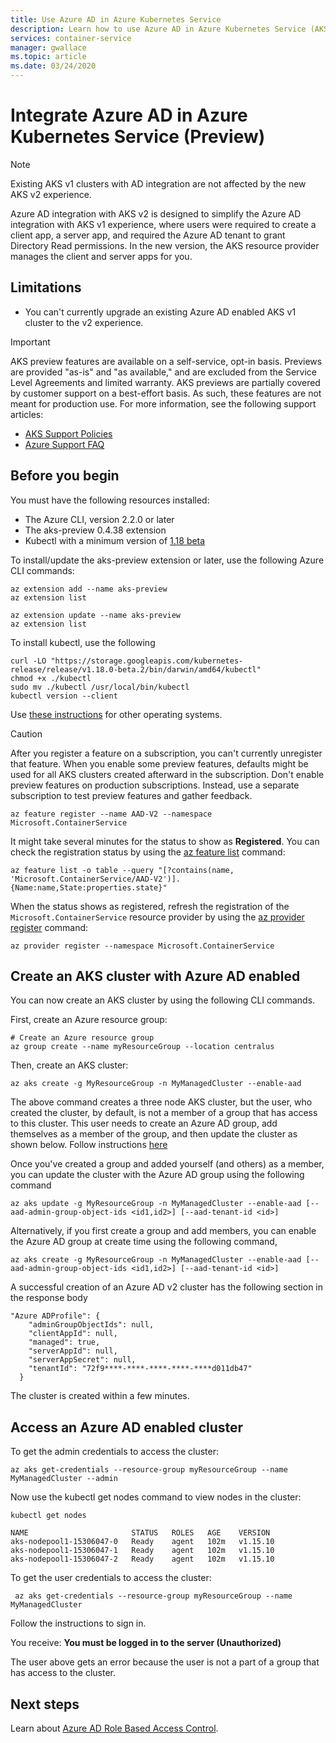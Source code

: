 ```yaml
---
title: Use Azure AD in Azure Kubernetes Service
description: Learn how to use Azure AD in Azure Kubernetes Service (AKS) 
services: container-service
manager: gwallace
ms.topic: article
ms.date: 03/24/2020
---
```


# Integrate Azure AD in Azure Kubernetes Service (Preview)

> [!Note]
> Existing AKS v1 clusters with AD integration are not affected by the new AKS v2 experience.

Azure AD integration with AKS v2 is designed to simplify the Azure AD integration with AKS v1 experience, where users were required to create a client app, a server app, and required the Azure AD tenant to grant Directory Read permissions. In the new version, the AKS resource provider manages the client and server apps for you.

## Limitations

* You can't currently upgrade an existing Azure AD enabled AKS v1 cluster to the v2 experience.

> [!IMPORTANT]
> AKS preview features are available on a self-service, opt-in basis. Previews are provided "as-is" and "as available," and are excluded from the Service Level Agreements and limited warranty. AKS previews are partially covered by customer support on a best-effort basis. As such, these features are not meant for production use. For more information, see the following support articles:
>
> - [AKS Support Policies](support-policies.md)
> - [Azure Support FAQ](faq.md)

## Before you begin

You must have the following resources installed:

- The Azure CLI, version 2.2.0 or later
- The aks-preview 0.4.38 extension
- Kubectl with a minimum version of [1.18 beta](https://github.com/kubernetes/kubernetes/blob/master/CHANGELOG/CHANGELOG-1.18.md#client-binaries)

To install/update the aks-preview  extension or later, use the following Azure CLI commands:

```azurecli
az extension add --name aks-preview
az extension list
```

```azurecli
az extension update --name aks-preview
az extension list
```

To install kubectl, use the following
```azurecli
curl -LO "https://storage.googleapis.com/kubernetes-release/release/v1.18.0-beta.2/bin/darwin/amd64/kubectl"
chmod +x ./kubectl
sudo mv ./kubectl /usr/local/bin/kubectl
kubectl version --client
```

Use [these instructions](https://kubernetes.io/docs/tasks/tools/install-kubectl/) for other operating systems.

> [!CAUTION]
> After you register a feature on a subscription, you can't currently unregister that feature. When you enable some preview features, defaults might be used for all AKS clusters created afterward in the subscription. Don't enable preview features on production subscriptions. Instead, use a separate subscription to test preview features and gather feedback.

```azurecli-interactive
az feature register --name AAD-V2 --namespace Microsoft.ContainerService
```

It might take several minutes for the status to show as **Registered**. You can check the registration status by using the [az feature list](https://docs.microsoft.com/cli/azure/feature?view=azure-cli-latest#az-feature-list) command:

```azurecli-interactive
az feature list -o table --query "[?contains(name, 'Microsoft.ContainerService/AAD-V2')].{Name:name,State:properties.state}"
```

When the status shows as registered, refresh the registration of the `Microsoft.ContainerService` resource provider by using the [az provider register](https://docs.microsoft.com/cli/azure/provider?view=azure-cli-latest#az-provider-register) command:

```azurecli-interactive
az provider register --namespace Microsoft.ContainerService
```

## Create an AKS cluster with Azure AD enabled

You can now create an AKS cluster by using the following CLI commands.

First, create an Azure resource group:

```azurecli-interactive
# Create an Azure resource group
az group create --name myResourceGroup --location centralus
```

Then, create an AKS cluster:

```azurecli-interactive
az aks create -g MyResourceGroup -n MyManagedCluster --enable-aad
```
The above command creates a three node AKS cluster, but the user, who created the cluster, by default, is not a member of a group that has access to this cluster. This user needs to create an Azure AD group, add themselves as a member of the group, and then update the cluster as shown below. Follow instructions [here](https://docs.microsoft.com/azure/active-directory/fundamentals/active-directory-groups-create-azure-portal)

Once you've created a group and added yourself (and others) as a member, you can update the cluster with the Azure AD group using the following command

```azurecli-interactive
az aks update -g MyResourceGroup -n MyManagedCluster --enable-aad [--aad-admin-group-object-ids <id1,id2>] [--aad-tenant-id <id>]
```
Alternatively, if you first create a group and add members, you can enable the Azure AD group at create time using the following command,

```azurecli-interactive
az aks create -g MyResourceGroup -n MyManagedCluster --enable-aad [--aad-admin-group-object-ids <id1,id2>] [--aad-tenant-id <id>]
```

A successful creation of an Azure AD v2 cluster has the following section in the response body
```
"Azure ADProfile": {
    "adminGroupObjectIds": null,
    "clientAppId": null,
    "managed": true,
    "serverAppId": null,
    "serverAppSecret": null,
    "tenantId": "72f9****-****-****-****-****d011db47"
  }
```

The cluster is created within a few minutes.

## Access an Azure AD enabled cluster
To get the admin credentials to access the cluster:

```azurecli-interactive
az aks get-credentials --resource-group myResourceGroup --name MyManagedCluster --admin
```
Now use the kubectl get nodes command to view nodes in the cluster:

```azurecli-interactive
kubectl get nodes

NAME                       STATUS   ROLES   AGE    VERSION
aks-nodepool1-15306047-0   Ready    agent   102m   v1.15.10
aks-nodepool1-15306047-1   Ready    agent   102m   v1.15.10
aks-nodepool1-15306047-2   Ready    agent   102m   v1.15.10
```

To get the user credentials to access the cluster:
 
```azurecli-interactive
 az aks get-credentials --resource-group myResourceGroup --name MyManagedCluster
```
Follow the instructions to sign in.

You receive: **You must be logged in to the server (Unauthorized)**

The user above gets an error because the user is not a part of a group that has access to the cluster.

## Next steps

Learn about [Azure AD Role Based Access Control][azure-ad-rbac].


<!-- LINKS - Internal -->
[azure-ad-rbac]: ../azure-ad-rbac.md